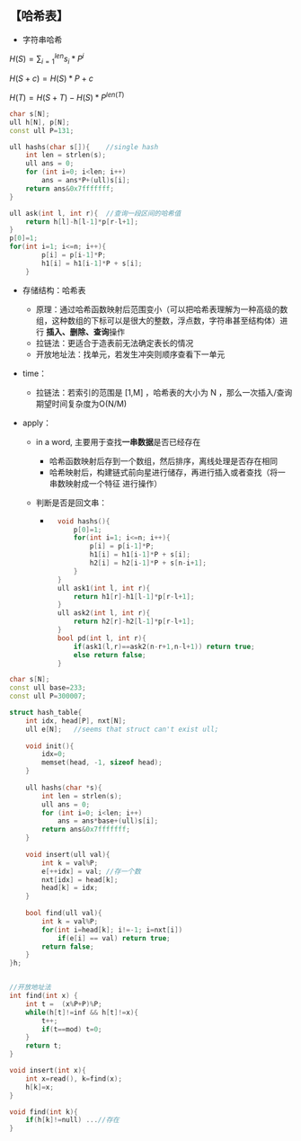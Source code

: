 ## 【哈希表】

- 字符串哈希

$H(S)=\sum{^{len}_{i=1}}s_i*P^i$

$H(S+c)=H(S)*P+c$

$H(T)=H(S+T)-H(S)*P^{len(T)}$

```c++
char s[N];
ull h[N], p[N];
const ull P=131;

ull hashs(char s[]){	//single hash
    int len = strlen(s);
    ull ans = 0;
    for (int i=0; i<len; i++)
        ans = ans*P+(ull)s[i];
    return ans&0x7fffffff;
}

ull ask(int l, int r){	//查询一段区间的哈希值
	return h[l]-h[l-1]*p[r-l+1];
}
p[0]=1;
for(int i=1; i<=n; i++){
    	p[i] = p[i-1]*P;            
    	h1[i] = h1[i-1]*P + s[i];
	}
```

- 存储结构：哈希表

    - 原理：通过哈希函数映射后范围变小（可以把哈希表理解为一种高级的数组，这种数组的下标可以是很大的整数，浮点数，字符串甚至结构体）进行 **插入、删除、查询**操作
    - 拉链法：更适合于造表前无法确定表长的情况
    - 开放地址法：找单元，若发生冲突则顺序查看下一单元

- time：

    - 拉链法：若索引的范围是 [1,M] ，哈希表的大小为 N ，那么一次插入/查询期望时间复杂度为O(N/M)

- apply：

    - in a word, 主要用于查找**一串数据**是否已经存在

        - 哈希函数映射后存到一个数组，然后排序，离线处理是否存在相同
        - 哈希映射后，构建链式前向星进行储存，再进行插入或者查找（将一串数映射成一个特征 进行操作）

    - 判断是否是回文串：

        - ```cpp
            void hashs(){
            	p[0]=1;
            	for(int i=1; i<=n; i++){
                	p[i] = p[i-1]*P;            
                	h1[i] = h1[i-1]*P + s[i];
            		h2[i] = h2[i-1]*P + s[n-i+1]; 
            	}
            }
            ull ask1(int l, int r){
            	return h1[r]-h1[l-1]*p[r-l+1];
            }
            ull ask2(int l, int r){
            	return h2[r]-h2[l-1]*p[r-l+1];
            }
            bool pd(int l, int r){
                if(ask1(l,r)==ask2(n-r+1,n-l+1)) return true;
                else return false;
            }
            ```

```c++
char s[N];
const ull base=233;
const ull P=300007;

struct hash_table{	
	int idx, head[P], nxt[N];
	ull e[N];	//seems that struct can't exist ull;
	
	void init(){
		idx=0;
		memset(head, -1, sizeof head);
	}
    
	ull hashs(char *s){
    	int len = strlen(s);
    	ull ans = 0;
    	for (int i=0; i<len; i++)
        	ans = ans*base+(ull)s[i];
    	return ans&0x7fffffff;
	}
	
	void insert(ull val){
    	int k = val%P;
    	e[++idx] = val; //存一个数
    	nxt[idx] = head[k];
    	head[k] = idx;
	}
    
	bool find(ull val){
    	int k = val%P;
    	for(int i=head[k]; i!=-1; i=nxt[i])
        	if(e[i] == val) return true;
    	return false;
	}
}h;


//开放地址法
int find(int x) {
    int t =  (x%P+P)%P;
    while(h[t]!=inf && h[t]!=x){
        t++;
        if(t==mod) t=0;
    }
    return t;
}

void insert(int x){
    int x=read(), k=find(x);
    h[k]=x;
}

void find(int k){
    if(h[k]!=null) ...//存在
}
```

